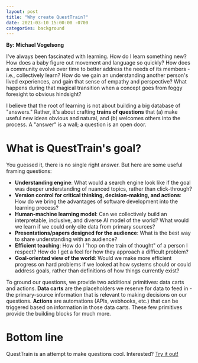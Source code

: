 ```yaml
---
layout: post
title: "Why create QuestTrain?"
date: 2021-03-10 15:00:00 -0700
categories: background
---
```


**By: Michael Vogelsong**

I've always been fascinated with learning. How do I learn something new? How does a baby figure out movement and language so quickly? How does a community evolve over time to better address the needs of its members - i.e., collectively learn? How do we gain an understanding another person's lived experiences, and gain that sense of empathy and perspective? What happens during that magical transition when a concept goes from foggy foresight to obvious hindsight?

I believe that the root of learning is not about building a big database of "answers." Rather, it's about crafting **trains of questions** that (a) make useful new ideas obvious and natural, and (b) welcomes others into the process. A "answer" is a wall; a question is an open door.

# What is QuestTrain's goal?

You guessed it, there is no single right answer. But here are some useful framing questions:

- **Understanding engine**: What would a search engine look like if the goal was deeper understanding of nuanced topics, rather than click-through?
- **Version control for critical thinking, decision-making, and actions**: How do we bring the advantages of software development into the learning process?
- **Human-machine learning model**: Can we collectively build an interpretable, inclusive, and diverse AI model of the world? What would we learn if we could only cite data from primary sources?
- **Presentations/papers designed for the audience**: What is the best way to share understanding with an audience?
- **Efficient teaching**: How do I "hop on the train of thought" of a person I respect? How do I get a feel for how they approach a difficult problem?
- **Goal-oriented view of the world**: Would we make more efficient progress on hard problems if we looked at how systems should or could address goals, rather than definitions of how things currently exist?

To ground our questions, we provide two additional primitives: data carts and actions. **Data carts** are the placeholders we reserve for data to feed in - the primary-source information that is relevant to making decisions on our questions. **Actions** are automations (APIs, webhooks, etc.) that can be triggered based on information in those data carts. These few primitives provide the building blocks for much more.

# Bottom line

QuestTrain is an attempt to make questions cool. Interested? [Try it out!](https://questtrain.com)
